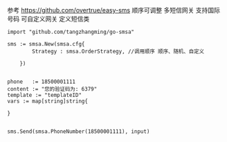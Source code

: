 
参考 https://github.com/overtrue/easy-sms
顺序可调整
多短信网关
支持国际号码
可自定义网关
定义短信类

```
import "github.com/tangzhangming/go-smsa"

sms := smsa.New(smsa.cfg{
		Strategy : smsa.OrderStrategy, //调用顺序 顺序、随机、自定义

	})


phone   := 18500001111
content := "您的验证码为: 6379"
template := "templateID"
vars := map[string]string{

}


sms.Send(smsa.PhoneNumber(18500001111), input)

```
